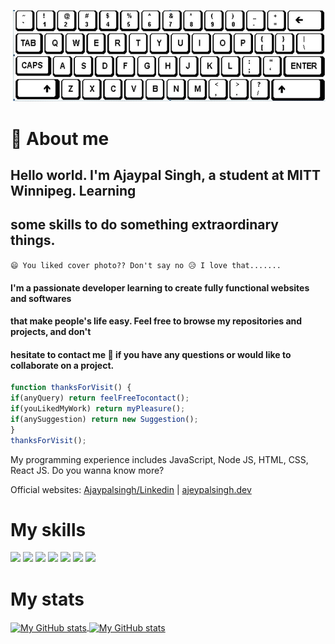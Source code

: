 ![cover-image](typical.JPG "Git-cover")

# 👦 About me

## Hello world. I'm Ajaypal Singh, a student at MITT Winnipeg. Learning 
## some skills to do something extraordinary things.

`😄 You liked cover photo?? Don't say no 😥 I love that.......`

#### I'm a passionate developer learning to create fully functional websites and softwares 
#### that make people's life easy. Feel free to browse my repositories and projects, and don't
#### hesitate to contact me 🙂 if you have any questions or would like to collaborate on a project.

```JavaScript
function thanksForVisit() {
if(anyQuery) return feelFreeTocontact();
if(youLikedMyWork) return myPleasure();
if(anySuggestion) return new Suggestion();
}
thanksForVisit();
```


My programming experience includes JavaScript, Node JS, HTML, CSS, React JS. Do you wanna know more?

Official websites: <a href="https://www.linkedin.com/in/ajaypal-singh-68a06423a/" target="_blank">Ajaypalsingh/Linkedin</a> | <a href="#" target="_blank">ajeypalsingh.dev</a>

# My skills

![](https://img.shields.io/badge/code-javascript-informational?style=for-the-badge&logo=javascript&logoColor=white&color=51be8d)
![](https://img.shields.io/badge/code-node-informational?style=for-the-badge&logo=javascript&logoColor=white&color=51be8d)
![](https://img.shields.io/badge/code-react-informational?style=for-the-badge&logo=react&logoColor=white&color=51be8d)
![](https://img.shields.io/badge/code-c%23-informational?style=for-the-badge&logo=csharp&logoColor=white&color=51be8d)
![](https://img.shields.io/badge/code-java-informational?style=for-the-badge&logo=java&logoColor=white&color=51be8d)
![](https://img.shields.io/badge/web-html-informational?style=for-the-badge&logo=html5&logoColor=white&color=51be8d)
![](https://img.shields.io/badge/web-css-informational?style=for-the-badge&logo=css3&logoColor=white&color=51be8d)

##

# My stats

<a href="https://github.com/ajeypalsingh">
  <img height="180px" align="center" src="https://github-readme-stats.vercel.app/api?username=ajeypalsingh&theme=vue&show_icons=true" alt="My GitHub stats" />
</a>
<a href="https://github.com/ajeypalsingh">
  <img align="center" height="180px"src="https://github-readme-stats.vercel.app/api/top-langs/?username=AjeypalSingh&theme=vue&hide=Ruby&show_icons=true&langs_count=3" alt="My 
  GitHub stats"/>
</a>

